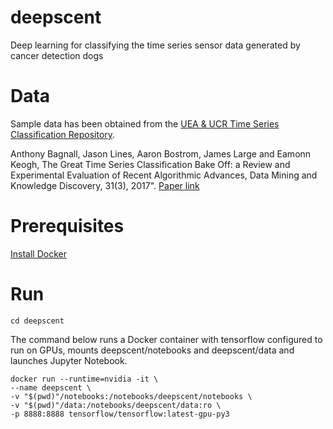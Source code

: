 # deepscent
Deep learning for classifying the time series sensor data generated by cancer detection dogs

# Data
Sample data has been obtained from the [UEA & UCR Time Series 
Classification Repository](http://www.timeseriesclassification.com 
"timeseriesclassification.com").

 Anthony Bagnall, Jason Lines, Aaron Bostrom, James Large and Eamonn 
 Keogh, The Great Time Series Classification Bake Off: a Review and 
 Experimental Evaluation of Recent Algorithmic Advances, Data Mining 
 and Knowledge Discovery, 31(3), 2017". [Paper link](https://link.springer.com/article/10.1007/s10618-016-0483-9 
 "Bagnall et al. (2017)")

# Prerequisites
[Install Docker](https://www.docker.com "Docker homepage")

# Run
```
cd deepscent
```
The command below runs a Docker container with tensorflow configured to 
run on GPUs, mounts deepscent/notebooks and deepscent/data and launches 
Jupyter Notebook.
```
docker run --runtime=nvidia -it \
--name deepscent \
-v "$(pwd)"/notebooks:/notebooks/deepscent/notebooks \
-v "$(pwd)"/data:/notebooks/deepscent/data:ro \
-p 8888:8888 tensorflow/tensorflow:latest-gpu-py3
```

